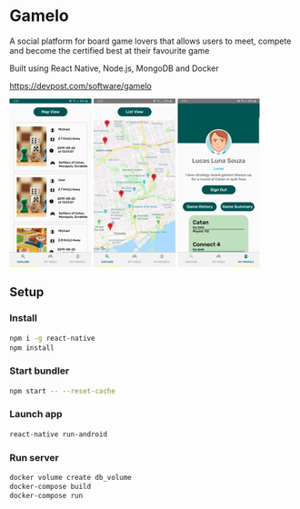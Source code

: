 # Gamelo

A social platform for board game lovers that allows users to meet, compete and become the certified best at their favourite game

Built using React Native, Node.js, MongoDB and Docker

https://devpost.com/software/gamelo

![Alt text](demo/list_view.jpg)
![Alt text](demo/map_view.jpg)
![Alt text](demo/profile.jpg)

## Setup

### Install

```sh
npm i -g react-native
npm install
```

### Start bundler

```sh
npm start -- --reset-cache
```

### Launch app

```sh
react-native run-android
```

### Run server

```
docker volume create db_volume
docker-compose build
docker-compose run
```